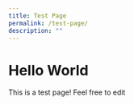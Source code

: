 ```yaml
---
title: Test Page
permalink: /test-page/
description: ""
---
```

# Hello World

This is a test page! Feel free to edit